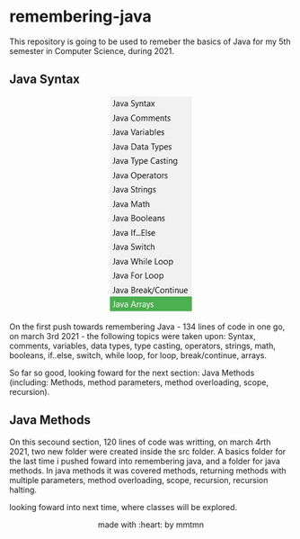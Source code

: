 # remembering-java

 This repository is going to be used to remeber the basics of Java for my 5th semester in Computer Science, during 2021.
 
 ## Java Syntax
 
<div align=center>
 
 ![Image of args](https://github.com/mmtmn/remembering-java-basics/blob/main/assets/firstSectionPhoto.png)
 
</div>


On the first push towards remembering Java - 134 lines of code in one go, on march 3rd 2021 - the following topics were taken upon: Syntax, comments, variables, data types, type casting, operators, strings, math, booleans, if..else, switch, while loop, for loop, break/continue, arrays.
 
So far so good, looking foward for the next section: Java Methods (including: Methods, method parameters, method overloading, scope, recursion).
 

## Java Methods

On this secound section, 120 lines of code was writting, on march 4rth 2021, two new folder were created inside the src folder. A basics folder for the last time i pushed foward into remembering java, and a folder for java methods. In java methods it was covered methods, returning methods with multiple parameters, method overloading, scope, recursion, recursion halting.

looking foward into next time, where classes will be explored.

<p align="center">made with :heart: by mmtmn</p>
